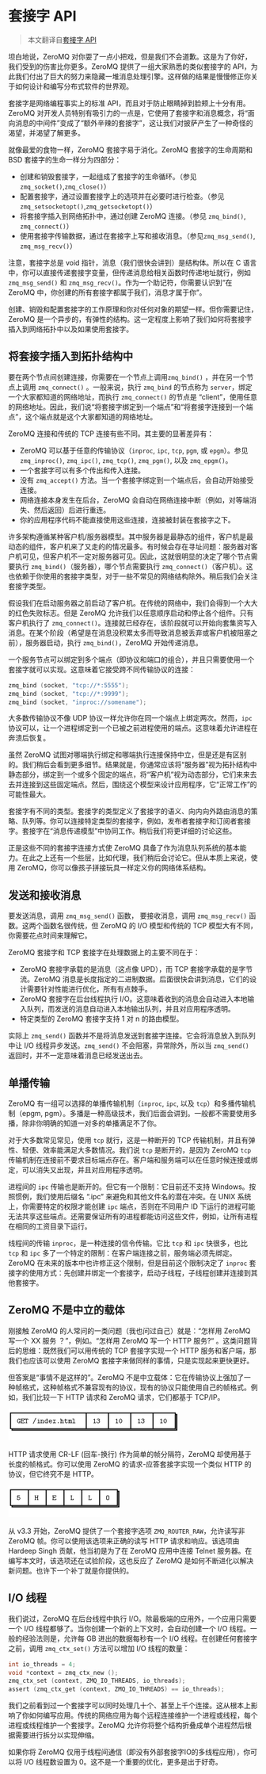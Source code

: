 # 套接字 API

> 本文翻译自[套接字 API](http://zguide.zeromq.org/page:all#The-Socket-API)

坦白地说，ZeroMQ 对你耍了一点小把戏，但是我们不会道歉。这是为了你好，我们受到的伤害比你更多。ZeroMQ 提供了一组大家熟悉的类似套接字的 API，为此我们付出了巨大的努力来隐藏一堆消息处理引擎。这样做的结果是慢慢修正你关于如何设计和编写分布式软件的世界观。

套接字是网络编程事实上的标准 API，而且对于防止眼睛掉到脸颊上十分有用。ZeroMQ 对开发人员特别有吸引力的一点是，它使用了套接字和消息概念，将“面向消息的中间件”变成了“额外辛辣的套接字”，这让我们对披萨产生了一种奇怪的渴望，并渴望了解更多。

就像最爱的食物一样，ZeroMQ 套接字易于消化。ZeroMQ 套接字的生命周期和 BSD 套接字的生命一样分为四部分：

- 创建和销毁套接字，一起组成了套接字的生命循环。（参见 `zmq_socket()`,`zmq_close()`）
- 配置套接字，通过设置套接字上的选项并在必要时进行检查。（参见`zmq_setsocketopt()`,`zmq_getsocketopt()`）
- 将套接字插入到网络拓扑中，通过创建 ZeroMQ 连接。（参见 `zmq_bind()`, `zmq_connect()`）
- 使用套接字传输数据，通过在套接字上写和接收消息。（参见`zmq_msg_send()`, `zmq_msg_recv()`）

注意，套接字总是 void 指针，消息（我们很快会讲到）是结构体。所以在 C 语言中，你可以直接传递套接字变量，但传递消息给相关函数时传递地址就行，例如 `zmq_msg_send()` 和 `zmq_msg_recv()`。作为一个助记符，你需要认识到“在 ZeroMQ 中，你创建的所有套接字都属于我们，消息才属于你”。

创建、销毁和配置套接字的工作原理和你对任何对象的期望一样。但你需要记住，ZeroMQ 是一个异步的，有弹性的结构。这一定程度上影响了我们如何将套接字插入到网络拓扑中以及如果使用套接字。

## 将套接字插入到拓扑结构中

要在两个节点间创建连接，你需要在一个节点上调用`zmq_bind()` ，并在另一个节点上调用 `zmq_connect()` 。一般来说，执行 `zmq_bind` 的节点称为 `server`，绑定一个大家都知道的网络地址，而执行 `zmq_connect()` 的节点是 “client”，使用任意的网络地址。因此，我们说“将套接字绑定到一个端点”和“将套接字连接到一个端点”，这个端点就是这个大家都知道的网络地址。

ZeroMQ 连接和传统的 TCP 连接有些不同。其主要的显著差异有：

- ZeroMQ 可以基于任意的传输协议（`inproc`, `ipc`, `tcp`, `pgm`, 或 `epgm`）。参见`zmq_inproc()`, `zmq_ipc()`, `zmq_tcp()`, `zmq_pgm()`, 以及 `zmq_epgm()`。
- 一个套接字可以有多个传出和传入连接。
- 没有 `zmq_accept()` 方法。当一个套接字绑定到一个端点后，会自动开始接受连接。
- 网络连接本身发生在后台，ZeroMQ 会自动在网络连接中断（例如，对等端消失、然后返回）后进行重连。
- 你的应用程序代码不能直接使用这些连接，连接被封装在套接字之下。

许多架构遵循某种客户机/服务器模型。其中服务器是最静态的组件，客户机是最动态的组件，客户机来了又走的的情况最多。有时候会存在寻址问题：服务器对客户机可见，但客户机不一定对服务器可见。因此，这就很明显的决定了哪个节点需要执行 `zmq_bind()`（服务器），哪个节点需要执行 `zmq_connect()`（客户机）。这也依赖于你使用的套接字类型，对于一些不常见的网络结构除外。稍后我们会关注套接字类型。

假设我们在启动服务器之前启动了客户机。在传统的网络中，我们会得到一个大大的红色失败标志。但是 ZeroMQ 允许我们以任意顺序启动和停止各个组件。只有客户机执行了 `zmq_connect()`。连接就已经存在，该阶段就可以开始向套集资写入消息。在某个阶段（希望是在消息没积累太多而导致消息被丢弃或客户机被阻塞之前），服务器启动，执行 `zmq_bind()`，ZeroMQ 开始传递消息。

一个服务节点可以绑定到多个端点（即协议和端口的组合），并且只需要使用一个套接字就可以实现。这意味着它接受跨不同传输协议的连接：

```c
zmq_bind (socket, "tcp://*:5555");
zmq_bind (socket, "tcp://*:9999");
zmq_bind (socket, "inproc://somename");
```

大多数传输协议不像 UDP 协议一样允许你在同一个端点上绑定两次。然而，`ipc` 协议可以，让一个进程绑定到一个已被之前进程使用的端点。这意味着允许进程在奔溃后恢复。

虽然 ZeroMQ 试图对哪端执行绑定和哪端执行连接保持中立，但是还是有区别的。我们稍后会看到更多细节。结果就是，你通常应该将“服务器”视为拓扑结构中静态部分，绑定到一个或多个固定的端点，将“客户机”视为动态部分，它们来来去去并连接到这些固定端点。然后，围绕这个模型来设计应用程序，它“正常工作”的可能性最大。

套接字有不同的类型。套接字的类型定义了套接字的语义、向内向外路由消息的策略、队列等。你可以连接特定类型的套接字，例如，发布者套接字和订阅者套接字。套接字在“消息传递模型”中协同工作。稍后我们将更详细的讨论这些。

正是这些不同的套接字连接方式使 ZeroMQ 具备了作为消息队列系统的基本能力。在此之上还有一个些层，比如代理，我们稍后会讨论它。但从本质上来说，使用 ZeroMQ，你可以像孩子拼接玩具一样定义你的网络体系结构。

## 发送和接收消息

要发送消息，调用 `zmq_msg_send()` 函数， 要接收消息，调用 `zmq_msg_recv()`  函数。这两个函数名很传统，但 ZeroMQ 的 I/O 模型和传统的 TCP 模型大有不同，你需要花点时间来理解它。

ZeroMQ 套接字和 TCP 套接字在处理数据上的主要不同在于：

- ZeroMQ 套接字承载的是消息（这点像 UPD），而 TCP 套接字承载的是字节流。ZeroMQ 消息是长度指定的二进制数据。后面很快会讲到消息，它们的设计需要针对性能进行优化，所有有点棘手。
- ZeroMQ 套接字在后台线程执行 I/O。这意味着收到的消息会自动进入本地输入队列，而发送的消息自动进入本地输出队列，并且对应用程序透明。
- 特定类型的 ZeroMQ 套接字支持 1 对 n 的路由模型。

实际上 `zmq_send()` 函数并不是将消息发送到套接字连接。它会将消息放入到队列中让 I/O 线程异步发送。`zmq_send()` 不会阻塞，异常除外，所以当 `zmq_send()` 返回时，并不一定意味着消息已经发送出去。



## 单播传输

ZeroMQ 有一组可以选择的单播传输机制（`inproc`, `ipc`, 以及 `tcp`）和多播传输机制（epgm, pgm）。多播是一种高级技术，我们后面会讲到。一般都不需要使用多播，除非你明确的知道一对多的单播满足不了你。

对于大多数常见常见，使用 `tcp` 就行，这是一种断开的 TCP 传输机制，并且有弹性、轻便、效率能满足大多数情况。我们说 `tcp` 是断开的，是因为 ZeroMQ `tcp` 传输机制在连接前不要求目标端点存在。客户端和服务端可以在任意时候连接或绑定，可以消失又出现，并且对应用程序透明。

进程间的 `ipc` 传输也是断开的。但它有一个限制：它目前还不支持 Windows。按照惯例，我们使用后缀名 “.ipc” 来避免和其他文件名的潜在冲突。在 UNIX 系统上，你需要特定的权限才能创建 `ipc` 端点，否则在不同用户 ID 下运行的进程可能无法共享这些端点。还需要保证所有的进程都能访问这些文件，例如，让所有进程在相同的工资目录下运行。

线程间的传输 `inproc`，是一种连接的信令传输。它比 `tcp` 和 `ipc` 快很多，也比 `tcp` 和 `ipc` 多了一个特定的限制：在客户端连接之前，服务端必须先绑定。ZeroMQ 在未来的版本中也许修正这个限制，但是目前这个限制决定了 `inproc`  套接字的使用方式：先创建并绑定一个套接字，启动子线程，子线程创建并连接到其他套接字。

## ZeroMQ 不是中立的载体

刚接触 ZeroMQ 的人常问的一类问题（我也问过自己）就是：“怎样用 ZeroMQ 写一个 XX 服务 ？”，例如。“怎样用 ZeroMQ 写一个 HTTP 服务?“ 。这类问题背后的思维：既然我们可以用传统的 TCP 套接字实现一个 HTTP 服务和客户端，那我们也应该可以使用 ZeroMQ 套接字来做同样的事情，只是实现起来更快更好。

但答案是“事情不是这样的”。ZeroMQ 不是中立载体：它在传输协议上强加了一种帧格式，这种帧格式不兼容现有的协议，现有的协议只能使用自己的帧格式。例如，我们比较一下 HTTP 请求和 ZeroMQ 请求，它们都基于 TCP/IP。

![HTTP 帧](./.images/fig10.png)

HTTP 请求使用 CR-LF (回车-换行) 作为简单的帧分隔符，ZeroMQ 却使用基于长度的帧格式。你可以使用 ZeroMQ 的请求-应答套接字实现一个类似 HTTP 的协议，但它终究不是 HTTP。

![ZeroMQ 帧](./.images/fig11.png)

从 v3.3 开始，ZeroMQ 提供了一个套接字选项 `ZMQ_ROUTER_RAW`，允许读写非 ZeroMQ 帧。你可以使用该选项来正确的读写 HTTP 请求和响应。该选项由 Hardeep Singh 贡献，他当初是为了在 ZeroMQ 应用中连接 Telnet 服务器。在编写本文时，该选项还在试验阶段，这也反应了 ZeroMQ 是如何不断进化以解决新问题。也许下一个补丁就是你提供的。

## I/O 线程

我们说过，ZeroMQ 在后台线程中执行 I/O。除最极端的应用外，一个应用只需要一个 I/O 线程都够了。当你创建一个新的上下文时，会自动创建一个 I/O 线程。一般的经验法则是，允许每 GB 进出的数据每秒有一个 I/O 线程。在创建任何套接字之前，调用 `zmq_ctx_set()` 方法可以增加 I/O 线程的数量：

```c
int io_threads = 4;
void *context = zmq_ctx_new ();
zmq_ctx_set (context, ZMQ_IO_THREADS, io_threads);
assert (zmq_ctx_get (context, ZMQ_IO_THREADS) == io_threads);
```

我们之前看到过一个套接字可以同时处理几十个、甚至上千个连接。这从根本上影响了你如何编写应用。传统的网络应用为每个远程连接维护一个进程或线程，每个进程或线程维护一个套接字。ZeroMQ 允许你将整个结构折叠成单个进程然后根据需要进行拆分以实现伸缩。

如果你将 ZeroMQ 仅用于线程间通信（即没有外部套接字IO的多线程应用），你可以将 I/O 线程数设置为 0。这不是一个重要的优化，更多是出于好奇。

